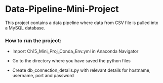 # Data-Pipeline-Mini-Project

This project contains a data pipeline where data from CSV file is pulled into a MySQL database.

### How to run the project:

* Import Ch15_Mini_Proj_Conda_Env.yml in Anaconda Navigator

* Go to the directory where you have saved the python files

* Create db_connection_details.py with relevant details for hostname, username, port and password

